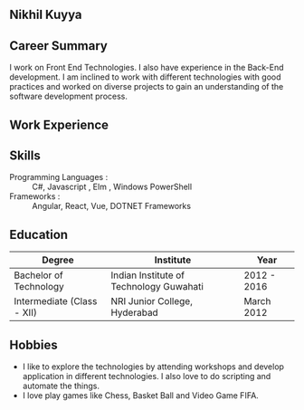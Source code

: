 ## Nikhil Kuyya

## Career Summary

I work on Front End Technologies. I also have experience in the Back-End development. I am inclined to work with different technologies with good practices and worked on diverse projects to gain an understanding of the software development process.

## Work Experience

## Skills

  <dl>
  <dt> Programming Languages :</dt> <dd> C#, Javascript , Elm , Windows PowerShell</dd>
   <dt> Frameworks         : </dt> <dd> Angular, React, Vue, DOTNET Frameworks</dd>
  </dl>
   
## Education

| Degree                     | Institute                               | Year        |
| -------------------------- | --------------------------------------- | ----------- |
| Bachelor of Technology     | Indian Institute of Technology Guwahati | 2012 - 2016 |
| Intermediate (Class - XII) | NRI Junior College, Hyderabad           | March 2012  |

## Hobbies

- I like to explore the technologies by attending workshops and develop application in different technologies. I also love to do scripting and automate the things.
- I love play games like Chess, Basket Ball and Video Game FIFA.

